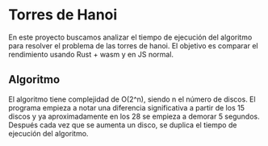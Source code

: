 # Torres de Hanoi
En este proyecto buscamos analizar el tiempo de ejecución del algoritmo para resolver el problema de las torres de hanoi. El objetivo es comparar el rendimiento usando Rust + wasm y en JS normal.

## Algoritmo
El algoritmo tiene complejidad de O(2^n), siendo n el número de discos. El programa empieza a notar una diferencia significativa a partir de los 15 discos y ya aproximadamente en los 28 se empieza a demorar 5 segundos. Después cada vez que se aumenta un disco, se duplica el tiempo de ejecución del algoritmo.
